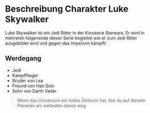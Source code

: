 # Beschreibung Charakter Luke Skywalker
Luke Skywalker ist ein Jedi Ritter in der Kinoserie Starwars. Er wird in mehreren folgenende dieser Serie begleitet wie er zum Jedi Ritter ausgebildet wird und gegen das Imperium kämpft!

## Werdegang

* Jedi
* Kampfflieger
* Bruder von Lea
* Freund von Han Solo
* Sohn von Darth Vader

> Wenn das Universum ein helles Zentrum hat, bist du auf diesem Planeten am weitesten davon weg
